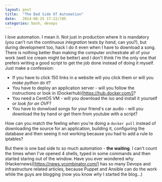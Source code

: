 ```yaml
---
layout: post
title:  "The Bad Side Of Automation"
date:   2014-08-25 17:22/l05
categories: bash, devops
---
```


I *love* automation. 
I mean it. Not just in production where it is mandatory (you can't run the *continuous integration*
tests *by hand*, can you?), but during development too, hack I do it even when I have to download a song.
There is nothing better than making the computer
orchestrate all of your work (well ice cream might be better) and I don't think
I'm the only one that prefers writing a good script
to get the job done instead of doing it myself.
Just make a confession:
* If you have to click 150 links in a website will you click them or will you *make python do it*?
* You have to deploy an application server - will you follow the instructions or look in (Dockerhub)[https://hub.docker.com/]?
* You need a CentOS VM - will you download the iso and install it yourself or *look for an OVF*?
* You have to donwload songs for your friend's car audio - will you download the by hand or get them from youtube with a script?

How can you match the feeling when you're doing a `docker pull` 
instead of downloading the source for an application, building it,
configuring the database and then seeing it not working because you had to add
a rule to iptables?

But there is one bad side to so much automation - **the waiting**.
I can't count the times when I've opened 4 shells, typed in some commands and then
started staring out of the window. Have you ever wondered why (Hackernews)[https://news.ycombinator.com/]
has so many Devops and infrastructure related articles, because Puppet and Ansible can do the work
while the guys are blogging (now you know *why* I started the blog...)